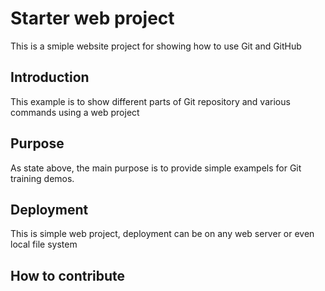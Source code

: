 # Starter web project
This is a smiple website project for showing how to use Git and GitHub
## Introduction
This example is to show different parts of Git repository and various commands using a web project
## Purpose
As state above, the main purpose is to provide simple exampels for Git training demos.
## Deployment
This is simple web project, deployment can be on any web server or even local file system 
## How to contribute
